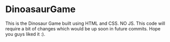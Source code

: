 # DinoasaurGame
This is the Dinosaur Game built using HTML and CSS. NO JS. This code will require a bit of changes which would be up soon in future commits. Hope you guys liked it :).
